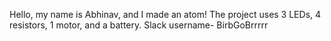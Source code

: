 Hello, my name is Abhinav, and I made an atom! 
The project uses 3 LEDs, 4 resistors, 1 motor, and a battery.
Slack username- BirbGoBrrrrr